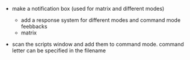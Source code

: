 - make a notification box (used for matrix and different modes)
    - add a response system for different modes and command mode feebbacks
    - matrix

- scan the scripts window and add them to command mode. command letter can be specified in the filename


